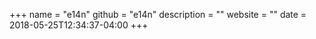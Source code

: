 +++
name = "e14n"
github = "e14n"
description = ""
website = ""
date = 2018-05-25T12:34:37-04:00
+++
